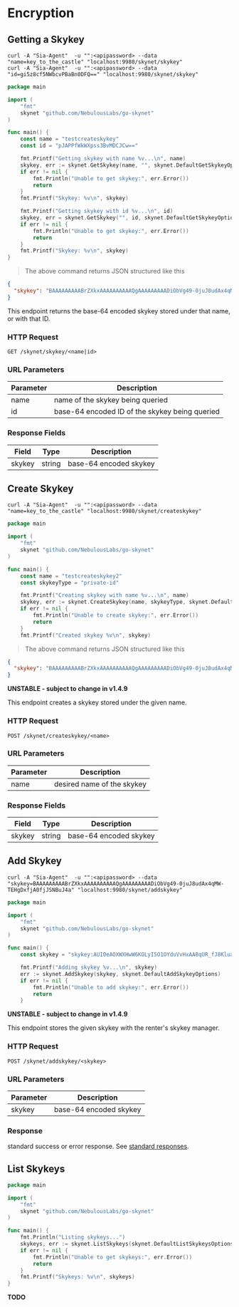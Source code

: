 # Encryption



## Getting a Skykey

```shell
curl -A "Sia-Agent"  -u "":<apipassword> --data "name=key_to_the_castle" "localhost:9980/skynet/skykey"
curl -A "Sia-Agent"  -u "":<apipassword> --data "id=gi5z8cf5NWbcvPBaBn0DFQ==" "localhost:9980/skynet/skykey"
```

```go
package main

import (
	"fmt"
	skynet "github.com/NebulousLabs/go-skynet"
)

func main() {
	const name = "testcreateskykey"
	const id = "pJAPPfWkWXpss3BvMDCJCw=="

	fmt.Printf("Getting skykey with name %v...\n", name)
	skykey, err := skynet.GetSkykey(name, "", skynet.DefaultGetSkykeyOptions)
	if err != nil {
		fmt.Println("Unable to get skykey:", err.Error())
		return
	}
	fmt.Printf("Skykey: %v\n", skykey)

	fmt.Printf("Getting skykey with id %v...\n", id)
	skykey, err = skynet.GetSkykey("", id, skynet.DefaultGetSkykeyOptions)
	if err != nil {
		fmt.Println("Unable to get skykey:", err.Error())
		return
	}
	fmt.Printf("Skykey: %v\n", skykey)
}
```

> The above command returns JSON structured like this

```json
{
  "skykey": "BAAAAAAAAABrZXkxAAAAAAAAAAQgAAAAAAAAADiObVg49-0juJ8udAx4qMW-TEHgDxfjA0fjJSNBuJ4a"
}
```

This endpoint returns the base-64 encoded skykey stored under that name, or with
that ID.

### HTTP Request
`GET /skynet/skykey/<name|id>`

### URL Parameters

Parameter | Description
--------- | -----------
name | name of the skykey being queried
id | base-64 encoded ID of the skykey being queried

### Response Fields

Field | Type | Description
----- | ---- | -----------
skykey | string | base-64 encoded skykey

## Create Skykey

```shell
curl -A "Sia-Agent"  -u "":<apipassword> --data "name=key_to_the_castle" "localhost:9980/skynet/createskykey"
```

```go
package main

import (
	"fmt"
	skynet "github.com/NebulousLabs/go-skynet"
)

func main() {
	const name = "testcreateskykey2"
	const skykeyType = "private-id"

	fmt.Printf("Creating skykey with name %v...\n", name)
	skykey, err := skynet.CreateSkykey(name, skykeyType, skynet.DefaultCreateSkykeyOptions)
	if err != nil {
		fmt.Println("Unable to create skykey:", err.Error())
		return
	}
	fmt.Printf("Created skykey %v\n", skykey)
```

> The above command returns JSON structured like this

```json
{
  "skykey": "BAAAAAAAAABrZXkxAAAAAAAAAAQgAAAAAAAAADiObVg49-0juJ8udAx4qMW-TEHgDxfjA0fjJSNBuJ4a"
}
```

**UNSTABLE - subject to change in v1.4.9**

This endpoint creates a skykey stored under the given name.

### HTTP Request
`POST /skynet/createskykey/<name>`

### URL Parameters

Parameter | Description
--------- | -----------
name | desired name of the skykey

### Response Fields

Field | Type | Description
----- | ---- | -----------
skykey | string | base-64 encoded skykey

## Add Skykey

```shell
curl -A "Sia-Agent"  -u "":<apipassword> --data "skykey=BAAAAAAAAABrZXkxAAAAAAAAAAQgAAAAAAAAADiObVg49-0juJ8udAx4qMW-TEHgDxfjA0fjJSNBuJ4a" "localhost:9980/skynet/addskykey"
```

```go
package main

import (
	"fmt"
	skynet "github.com/NebulousLabs/go-skynet"
)

func main() {
	const skykey = "skykey:AUI0eAOXWXHwW6KOLyI5O1OYduVvHxAA8qUR_fJ8Kluasb-ykPlHBEjDczrL21hmjhH0zAoQ3-Qq"

	fmt.Printf("Adding skykey %v...\n", skykey)
	err := skynet.AddSkykey(skykey, skynet.DefaultAddSkykeyOptions)
	if err != nil {
		fmt.Println("Unable to add skykey:", err.Error())
		return
	}
```

**UNSTABLE - subject to change in v1.4.9**

This endpoint stores the given skykey with the renter's skykey manager.

### HTTP Request

`POST /skynet/addskykey/<skykey>`

### URL Parameters

Parameter | Description
--------- | -----------
skykey | base-64 encoded skykey

### Response

standard success or error response. See [standard
responses](#standard-responses).

## List Skykeys

```go
package main

import (
	"fmt"
	skynet "github.com/NebulousLabs/go-skynet"
)

func main() {
	fmt.Println("Listing skykeys...")
	skykeys, err := skynet.ListSkykeys(skynet.DefaultListSkykeysOptions)
	if err != nil {
		fmt.Println("Unable to get skykeys:", err.Error())
		return
	}
	fmt.Printf("Skykeys: %v\n", skykeys)
}
```

**TODO**
